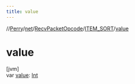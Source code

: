 ```yaml
---
title: value
---
```

//[Perry](../../../../index.html)/[net](../../index.html)/[RecvPacketOpcode](../index.html)/[ITEM_SORT](index.html)/[value](value.html)



# value



[jvm]\
var [value](value.html): [Int](https://kotlinlang.org/api/latest/jvm/stdlib/kotlin/-int/index.html)




